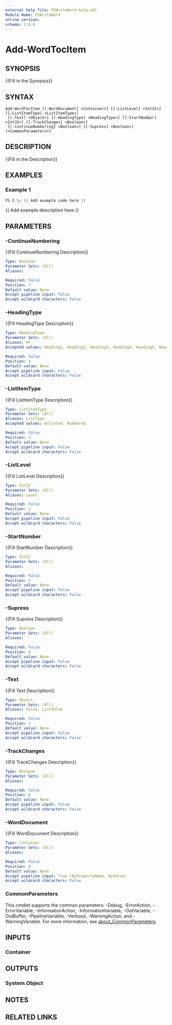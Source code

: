 ```yaml
---
external help file: PSWriteWord-help.xml
Module Name: PSWriteWord
online version:
schema: 2.0.0
---
```


# Add-WordTocItem

## SYNOPSIS
{{Fill in the Synopsis}}

## SYNTAX

```
Add-WordTocItem [[-WordDocument] <Container>] [[-ListLevel] <Int32>] [[-ListItemType] <ListItemType>]
 [[-Text] <Object>] [[-HeadingType] <HeadingType>] [[-StartNumber] <Int32>] [[-TrackChanges] <Boolean>]
 [[-ContinueNumbering] <Boolean>] [[-Supress] <Boolean>] [<CommonParameters>]
```

## DESCRIPTION
{{Fill in the Description}}

## EXAMPLES

### Example 1
```powershell
PS C:\> {{ Add example code here }}
```

{{ Add example description here }}

## PARAMETERS

### -ContinueNumbering
{{Fill ContinueNumbering Description}}

```yaml
Type: Boolean
Parameter Sets: (All)
Aliases:

Required: False
Position: 7
Default value: None
Accept pipeline input: False
Accept wildcard characters: False
```

### -HeadingType
{{Fill HeadingType Description}}

```yaml
Type: HeadingType
Parameter Sets: (All)
Aliases: HT
Accepted values: Heading1, Heading2, Heading3, Heading4, Heading5, Heading6, Heading7, Heading8, Heading9

Required: False
Position: 4
Default value: None
Accept pipeline input: False
Accept wildcard characters: False
```

### -ListItemType
{{Fill ListItemType Description}}

```yaml
Type: ListItemType
Parameter Sets: (All)
Aliases: ListType
Accepted values: Bulleted, Numbered

Required: False
Position: 2
Default value: None
Accept pipeline input: False
Accept wildcard characters: False
```

### -ListLevel
{{Fill ListLevel Description}}

```yaml
Type: Int32
Parameter Sets: (All)
Aliases: Level

Required: False
Position: 1
Default value: None
Accept pipeline input: False
Accept wildcard characters: False
```

### -StartNumber
{{Fill StartNumber Description}}

```yaml
Type: Int32
Parameter Sets: (All)
Aliases:

Required: False
Position: 5
Default value: None
Accept pipeline input: False
Accept wildcard characters: False
```

### -Supress
{{Fill Supress Description}}

```yaml
Type: Boolean
Parameter Sets: (All)
Aliases:

Required: False
Position: 8
Default value: None
Accept pipeline input: False
Accept wildcard characters: False
```

### -Text
{{Fill Text Description}}

```yaml
Type: Object
Parameter Sets: (All)
Aliases: Value, ListValue

Required: False
Position: 3
Default value: None
Accept pipeline input: False
Accept wildcard characters: False
```

### -TrackChanges
{{Fill TrackChanges Description}}

```yaml
Type: Boolean
Parameter Sets: (All)
Aliases:

Required: False
Position: 6
Default value: None
Accept pipeline input: False
Accept wildcard characters: False
```

### -WordDocument
{{Fill WordDocument Description}}

```yaml
Type: Container
Parameter Sets: (All)
Aliases:

Required: False
Position: 0
Default value: None
Accept pipeline input: True (ByPropertyName, ByValue)
Accept wildcard characters: False
```

### CommonParameters
This cmdlet supports the common parameters: -Debug, -ErrorAction, -ErrorVariable, -InformationAction, -InformationVariable, -OutVariable, -OutBuffer, -PipelineVariable, -Verbose, -WarningAction, and -WarningVariable. For more information, see [about_CommonParameters](http://go.microsoft.com/fwlink/?LinkID=113216).

## INPUTS

### Container

## OUTPUTS

### System.Object

## NOTES

## RELATED LINKS
